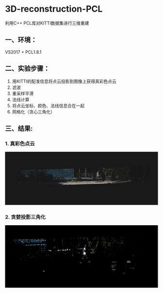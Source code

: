 # 3D-reconstruction-PCL
利用C++ PCL库对KITTI数据集进行三维重建

## 一、环境：
VS2017 + PCL1.8.1

## 二、实验步骤：
1. 用KITTI的配准信息将点云投影到图像上获得真彩色点云
2. 滤波  
3. 重采样平滑 
4. 法线计算 
5. 将点云坐标、颜色、法线信息合在一起 
6. 网格化（贪心三角化）


## 三、结果:
### 1. 真彩色点云

![image](./result/rgb_pc.png)

### 2. 贪婪投影三角化

![image](./result/greedy_tri.png)


